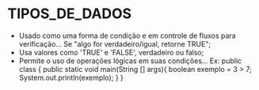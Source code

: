 # TIPOS_DE_DADOS

- Usado como uma forma de condição e em controle de fluxos para verificação... Se "algo for verdadeiro/igual, retorne TRUE";
- Usa valores como 'TRUE' e 'FALSE', verdadeiro ou falso;
- Permite o uso de operações lógicas em suas condições...
  Ex: public class {
        public static void main(String [] args){
          boolean exemplo = 3 > 7;
          System.out.println(exemplo);
        }
      }

